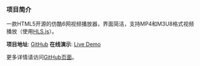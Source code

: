 ### 项目简介

一款HTML5开源的仿酷6网视频播放器，界面简洁，支持MP4和M3U8格式视频播放（使用[HLS.js](https://github.com/video-dev/hls.js/)）。

**项目地址**: [GitHub](https://github.com/mtdcmz/ku6player)
**在线演示**: [Live Demo](https://mtdcmz.github.io/ku6player/play.html?url=)

更多详情请访问[GitHub页面](https://github.com/mtdcmz/ku6player)。
